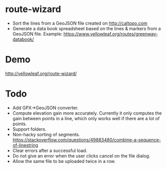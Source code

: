 # route-wizard

* Sort the lines from a GeoJSON file created on http://caltopo.com
* Generate a data book spreadsheet based on the lines & markers from a GeoJSON file.  Example: https://www.yellowleaf.org/routes/greenway-databook/

# Demo

http://yellowleaf.org/route-wizard/

# Todo

* Add GPX->GeoJSON converter.
* Compute elevation gain more accurately.  Currently it only computes the gain between points in a line, which only works well if there are a lot of points.
* Support folders.
* Non-hacky sorting of segments. https://stackoverflow.com/questions/49883480/combine-a-sequence-of-linestring
* Clear errors after a successful load.
* Do not give an error when the user clicks cancel on the file dialog.
* Allow the same file to be uploaded twice in a row.

